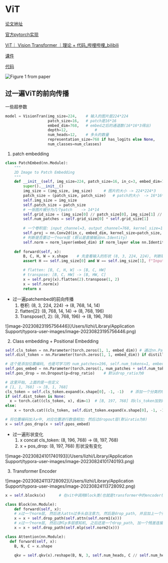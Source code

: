 # ViT

[论文地址](arxiv.org/pdf/2010.11929.pdf)

[官方pytorch实现](https://github.com/pytorch/vision/blob/main/torchvision/models/vision_transformer.py)

[ViT｜ Vision Transformer ｜理论 + 代码_哔哩哔哩_bilibili](https://www.bilibili.com/video/BV1xm4y1b7Pw/?spm_id_from=333.788&vd_source=78a547131858b1310aa0cefdfdab4b71)

[课件](https://65d8gk.axshare.com)

[代码](https://github.com/Enzo-MiMan/cv_related_collections/tree/main/classification/vision_transformer/vit_model.py)

![Figure 1 from paper](https://gitcode.net/mirrors/google-research/vision_transformer/-/raw/master/vit_figure.png)

## 过一遍ViT的前向传播

一些超参数

```python
model = VisionTran(img_size=224,	# 输入的图片是224*224
                   patch_size=16,	# patch是16*16
                   embed_dim=768,	# embed之后的通道数(16*16*3得出)
                   depth=12,			# 
                   num_heads=12, 	# 多头的数量
                   representation_size=768 if has_logits else None,
                   num_classes=num_classes)
```

1. patch embedding

```python
class PatchEmbed(nn.Module):
    """
    2D Image to Patch Embedding
    """
    def __init__(self, img_size=224, patch_size=16, in_c=3, embed_dim=768, norm_layer=None):
        super().__init__()
        img_size = (img_size, img_size)		# 图片的大小 -> 224*224*3
        patch_size = (patch_size, patch_size)	# patch的大小	-> 16*16*3
        self.img_size = img_size
        self.patch_size = patch_size
        # 一张图片被分为几个patch	-> 14*14
        self.grid_size = (img_size[0] // patch_size[0], img_size[1] // patch_size[1])	
        self.num_patches = self.grid_size[0] * self.grid_size[1]
        
        # 一个卷积层: input_channel=3, output_channel=768, kernel_size=16*16, stride=16
        self.proj = nn.Conv2d(in_c, embed_dim, kernel_size=patch_size, stride=patch_size)
        # 判断是否要过一个norm层 (默认是直接输出nn.Identity)
        self.norm = norm_layer(embed_dim) if norm_layer else nn.Identity()
        
	def forward(self, x):
        B, C, H, W = x.shape	# 先查看输入的形状 (8, 3, 224, 224), 判断输入的H*W是否匹配img_size[0]*img_size[1]
        assert H == self.img_size[0] and W == self.img_size[1], f"Input image size ({H}*{W}) doesn't match model ({self.img_size[0]}*{self.img_size[1]})."

        # flatten: [B, C, H, W] -> [B, C, HW]
        # transpose: [B, C, HW] -> [B, HW, C]	
        x = self.proj(x).flatten(2).transpose(1, 2)
        x = self.norm(x)
        return x
```

* 过一遍patchembed的前向传播
  1. 卷积: (8, 3, 224, 224) &rarr; (8, 768, 14, 14)						
  2. flatten[2]: (8, 768, 14, 14) &rarr; (8, 768, 196)
  3. Transpose(1, 2): (8, 768, 196) &rarr; (8, 196, 768) 

![image-20230823195756446](/Users/lizhi/Library/Application Support/typora-user-images/image-20230823195756446.png)

2. Class embedding + Positional Embedding

```python
self.cls_token = nn.Parameter(torch.zeros(1, 1, embed_dim))	# 通过nn.Parameter, 将clas_token作为一个可学习的参数	初始化: (1, 1, 768)
self.dist_token = nn.Parameter(torch.zeros(1, 1, embed_dim)) if distilled else None	# 这个distilled默认是None, 所以dist_token默认也是None

# 这个是添加位置编码, 也是可学习的 num_patches=196, self.num_tokens=1, embed_dim=768
self.pos_embed = nn.Parameter(torch.zeros(1, num_patches + self.num_tokens, embed_dim))
self.pos_drop = nn.Dropout(p=drop_ratio)	# 默认drop_ratio为0

# 这里开始, 上面的是一些定义
# [1, 1, 768] -> [B, 1, 768]
cls_token = self.cls_token.expand(x.shape[0], -1, -1)	# 添加一个分类的token, 后面也只输出这一个来进行分类, 通过expand将第一个维度转换为batch_size 
if self.dist_token is None:
  x = torch.cat((cls_token, x), dim=1)  # [B, 197, 768]	将cls_token加到x上, 在第二个维度, 也就是patch的数量 (cls_token排在第一个)
else:
	x = torch.cat((cls_token, self.dist_token.expand(x.shape[0], -1, -1), x), dim=1)

# 将位置编码加入x中, 对应位置进行数值相加; 然后过dropout层(默认ratio为0)  
x = self.pos_drop(x + self.ppos_embed)	
```

* 过一遍形状变化
  1. x concat cls_token: (8, 196, 768) &rarr; (8, 197, 768)
  2. x + pos_drop: (8, 197, 768) 形状没有变化

![image-20230824101740193](/Users/lizhi/Library/Application Support/typora-user-images/image-20230824101740193.png)

3. Transformer Encoder

![image-20230824113728092](/Users/lizhi/Library/Application Support/typora-user-images/image-20230824113728092.png)

```python
x = self.blocks(x)		# 在vit中调用Block类(也就是transformer中的encoder块)

class Block(nn.Module):
	def forward(self, x):
    # x过一个norm层, 然后进入attn过多头自注意力, 然后是drop_path, 并且加上一个残差连接
    x = x + self.drop_path(self.attn(self.norm1(x)))
    # x过一个norm层, 然后过Mlp多层感知机, 之后还是一个drop_path, 加一个残差连接
    x = x + self.drop_path(self.mlp(self.norm2(x)))

class Attention(nn.Module):
  def forward(self, x):
    B, N, C = x.shape
    
    qkv = self.qkv(x).reshape(B, N, 3, self.num_heads, C // self.num_heads).permute(2, 0, 3, 1, 4)
```



































































